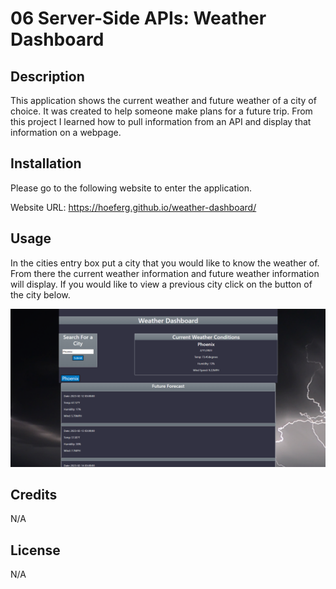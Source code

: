 # 06 Server-Side APIs: Weather Dashboard

## Description

This application shows the current weather and future weather of a city of choice. It was created to help someone make plans for a future trip. From this project I learned how to pull information from an API and display that information on a webpage.

## Installation

Please go to the following website to enter the application.

Website URL: https://hoeferg.github.io/weather-dashboard/
## Usage

In the cities entry box put a city that you would like to know the weather of. From there the current weather information and future weather information will display. If you would like to view a previous city click on the button of the city below.

<img src="weather.png">


## Credits

N/A

## License
N/A
